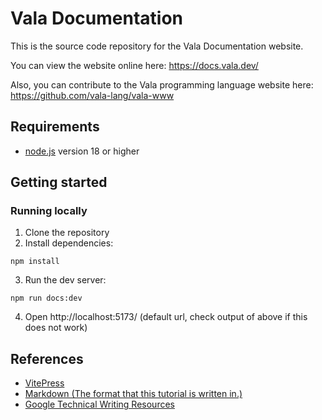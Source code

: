 # Vala Documentation

This is the source code repository for the Vala Documentation website.

You can view the website online here: https://docs.vala.dev/

Also, you can contribute to the Vala programming language website here: https://github.com/vala-lang/vala-www

## Requirements

- [node.js](https://nodejs.org/) version 18 or higher

## Getting started

### Running locally
1. Clone the repository
2. Install dependencies:
```shell
npm install
```
3. Run the dev server:
```shell
npm run docs:dev
```
4. Open http://localhost:5173/ (default url, check output of above if this does not work)


## References

- [VitePress](https://vitepress.dev/)
- [Markdown (The format that this tutorial is written in.)](https://www.markdownguide.org/basic-syntax/)
- [Google Technical Writing Resources](https://developers.google.com/tech-writing)
